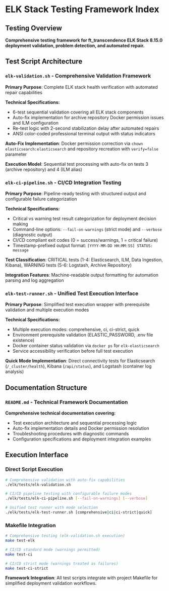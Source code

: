 # ELK Stack Testing Framework Index

## Testing Overview

**Comprehensive testing framework for ft_transcendence ELK Stack 8.15.0 deployment validation, problem detection, and automated repair.**

## Test Script Architecture

### `elk-validation.sh` - Comprehensive Validation Framework
**Primary Purpose**: Complete ELK stack health verification with automated repair capabilities

**Technical Specifications:**
- 6-test sequential validation covering all ELK stack components
- Auto-fix implementation for archive repository Docker permission issues and ILM configuration
- Re-test logic with 2-second stabilization delay after automated repairs
- ANSI color-coded professional terminal output with status indicators

**Auto-Fix Implementation**: Docker permission correction via `chown elasticsearch:elasticsearch` and repository recreation with `verify=false` parameter

**Execution Model**: Sequential test processing with auto-fix on tests 3 (archive repository) and 4 (ILM alias)

### `elk-ci-pipeline.sh` - CI/CD Integration Testing
**Primary Purpose**: Pipeline-ready testing with structured output and configurable failure categorization

**Technical Specifications:**
- Critical vs warning test result categorization for deployment decision making
- Command-line options: `--fail-on-warnings` (strict mode) and `--verbose` (diagnostic output)
- CI/CD compliant exit codes (0 = success/warnings, 1 = critical failure)
- Timestamp-prefixed output format: `[YYYY-MM-DD HH:MM:SS] STATUS: message`

**Test Classification**: CRITICAL tests (1-4: Elasticsearch, ILM, Data Ingestion, Kibana), WARNING tests (5-6: Logstash, Archive Repository)

**Integration Features**: Machine-readable output formatting for automation parsing and log aggregation

### `elk-test-runner.sh` - Unified Test Execution Interface
**Primary Purpose**: Simplified test execution wrapper with prerequisite validation and multiple execution modes

**Technical Specifications:**
- Multiple execution modes: comprehensive, ci, ci-strict, quick
- Environment prerequisite validation (ELASTIC_PASSWORD, .env file existence)
- Docker container status validation via `docker ps` for `elk-elasticsearch`
- Service accessibility verification before full test execution

**Quick Mode Implementation**: Direct connectivity tests for Elasticsearch (`/_cluster/health`), Kibana (`/api/status`), and Logstash (container log analysis)

## Documentation Structure

### `README.md` - Technical Framework Documentation
**Comprehensive technical documentation covering:**
- Test execution architecture and sequential processing logic
- Auto-fix implementation details and Docker permission resolution
- Troubleshooting procedures with diagnostic commands
- Configuration specifications and deployment integration examples

## Execution Interface

### Direct Script Execution
```bash
# Comprehensive validation with auto-fix capabilities
./elk/tests/elk-validation.sh

# CI/CD pipeline testing with configurable failure modes
./elk/tests/elk-ci-pipeline.sh [--fail-on-warnings] [--verbose]

# Unified test runner with mode selection
./elk/tests/elk-test-runner.sh [comprehensive|ci|ci-strict|quick]
```

### Makefile Integration
```bash
# Comprehensive testing (elk-validation.sh execution)
make test-elk

# CI/CD standard mode (warnings permitted)
make test-ci

# CI/CD strict mode (warnings treated as failures)
make test-ci-strict
```

**Framework Integration**: All test scripts integrate with project Makefile for simplified deployment validation workflows.
